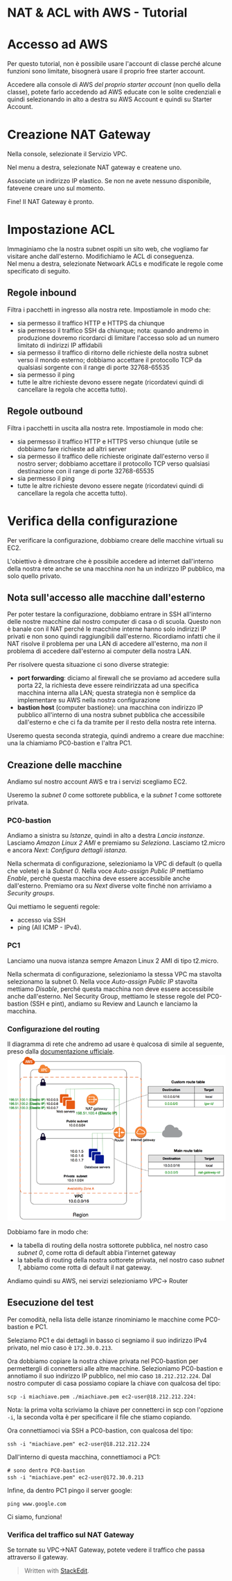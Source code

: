 
  
# NAT & ACL with AWS - Tutorial

# Accesso ad AWS
Per questo tutorial, non è possibile usare l'account di classe perché alcune funzioni sono limitate, bisognerà usare il proprio free starter account.

Accedere alla console di AWS *del proprio starter account* (non quello della classe), potete farlo accedendo ad AWS educate con le solite credenziali e quindi selezionando in alto a destra su AWS Account e quindi su Starter Account.  

# Creazione NAT Gateway  
Nella console, selezionate il Servizio VPC.  
  
Nel menu a destra, selezionate NAT gateway e createne uno.  
 
Associate un indirizzo IP elastico. Se non ne avete nessuno disponibile, fatevene creare uno sul momento.

Fine! Il NAT Gateway è pronto.

# Impostazione ACL
Immaginiamo che la nostra subnet ospiti un sito web, che vogliamo far visitare anche dall'esterno. Modifichiamo le ACL di conseguenza.  
Nel menu a destra, selezionate Netwoark ACLs e modificate le regole come specificato di seguito.

## Regole inbound
Filtra i pacchetti in ingresso alla nostra rete. Impostiamole in modo che: 
- sia permesso il traffico HTTP e HTTPS da chiunque  
- sia permesso il traffico SSH da chiunque; nota: quando andremo in produzione dovremo ricordarci di limitare l'accesso solo ad un numero limitato di indirizzi IP affidabili 
- sia permesso il traffico di ritorno delle richieste della nostra subnet verso il mondo esterno; dobbiamo accettare il protocollo TCP da qualsiasi sorgente con il range di porte 32768-65535  
- sia permesso il ping
- tutte le altre richieste devono essere negate (ricordatevi quindi di cancellare la regola che accetta tutto).

## Regole outbound
Filtra i pacchetti in uscita alla nostra rete. Impostiamole in modo che: 
- sia permesso il traffico HTTP e HTTPS verso chiunque (utile se dobbiamo fare richieste ad altri server
- sia permesso il traffico delle richieste originate dall'esterno verso il nostro server; dobbiamo accettare il protocollo TCP verso qualsiasi destinazione con il range di porte 32768-65535  
- sia permesso il ping
- tutte le altre richieste devono essere negate (ricordatevi quindi di cancellare la regola che accetta tutto).

# Verifica della configurazione

Per verificare la configurazione, dobbiamo creare delle macchine virtuali su EC2.

L'obiettivo è dimostrare che è possibile accedere ad internet dall'interno della nostra rete anche se una macchina _non_ ha un indirizzo IP pubblico, ma solo quello privato.

## Nota sull'accesso alle macchine dall'esterno
Per poter testare la configurazione, dobbiamo entrare in SSH all'interno delle nostre macchine dal nostro computer di casa o di scuola. Questo non è banale con il NAT perché le macchine interne hanno solo indirizzi IP privati e non sono quindi raggiungibili dall'esterno. Ricordiamo infatti che il NAT risolve il problema per una LAN di accedere all'esterno, ma _non_ il problema di accedere dall'esterno ai computer della nostra LAN.

Per risolvere questa situazione ci sono diverse strategie:
- **port forwarding**: diciamo al firewall che se proviamo ad accedere sulla porta 22, la richiesta deve essere reindirizzata ad una specifica macchina interna alla LAN; questa strategia non è semplice da implementare su AWS nella nostra configurazione
- **bastion host** (computer bastione): una macchina con indirizzo IP pubblico all'interno di una nostra subnet pubblica che  accessibile dall'esterno e che ci fa da tramite per il resto della nostra rete interna.

Useremo questa seconda strategia, quindi andremo a creare due macchine: una la chiamiamo PC0-bastion e l'altra PC1.

## Creazione delle macchine
Andiamo sul nostro account AWS e tra i servizi scegliamo EC2.

Useremo la _subnet 0_ come sottorete pubblica, e la _subnet 1_ come sottorete privata.

### PC0-bastion

Andiamo a sinistra su _Istanze_, quindi in alto a destra _Lancia instanze_. Lasciamo _Amazon Linux 2 AMI_ e premiamo su _Seleziona_. Lasciamo t2.micro e ancora _Next: Configura dettagli istanza_. 

Nella schermata di configurazione, selezioniamo la VPC di default (o quella che volete) e la _Subnet 0_. Nella voce _Auto-assign Public IP_ mettiamo _Enable_, perché questa macchina deve essere accessibile anche dall'esterno. Premiamo ora su _Next_ diverse volte finché non arriviamo a _Security groups_.

Qui mettiamo le seguenti regole:
- accesso via SSH
- ping (All ICMP - IPv4).


### PC1
Lanciamo una nuova istanza sempre Amazon Linux 2 AMI di tipo t2.micro.

Nella schermata di configurazione, selezioniamo la stessa VPC ma stavolta selezionamo la subnet 0. Nella voce _Auto-assign Public IP_ stavolta mettiamo _Disable_, perché questa macchina non deve essere accessibile anche dall'esterno. Nel Security Group, mettiamo le stesse regole del PC0-bastion (SSH e pint), andiamo su Review and Launch e lanciamo la macchina.

### Configurazione del routing
Il diagramma di rete che andremo ad usare è qualcosa di simile al seguente, preso dalla [documentazione ufficiale](https://docs.aws.amazon.com/vpc/latest/userguide/vpc-nat-gateway.html).
![Diagramma di rete NAT](https://github.com/wbigger/2021-stackedit/blob/main/nat-gateway-diagram.png?raw=true)

Dobbiamo fare in modo che:
- la tabella di routing della nostra sottorete pubblica, nel nostro caso _subnet 0_, come rotta di default abbia l'internet gateway
- la tabella di routing della nostra sottorete privata, nel nostro caso _subnet 1_, abbiamo come rotta di default il nat gateway.

Andiamo quindi su AWS, nei servizi selezioniamo *VPC*-> Router

## Esecuzione del test

Per comodità, nella lista delle istanze rinominiamo le macchine come PC0-bastion e PC1.

Seleziamo PC1 e dai dettagli in basso ci segniamo il suo indirizzo IPv4 privato, nel mio caso è `172.30.0.213`.

Ora dobbiamo copiare la nostra chiave privata nel PC0-bastion per permettergli di connettersi alle altre macchine. Selezioniamo PC0-bastion e annotiamo il suo indirizzo IP pubblico, nel mio caso `18.212.212.224`. Dal nostro computer di casa possiamo copiare la chiave con qualcosa del tipo:

```shell
scp -i miachiave.pem ./miachiave.pem ec2-user@18.212.212.224:
```

Nota: la prima volta scriviamo la chiave per connetterci in scp con l'opzione `-i`, la seconda volta è per specificare il file che stiamo copiando.

Ora connettiamoci via SSH a PC0-bastion, con qualcosa del tipo:
```shell
ssh -i "miachiave.pem" ec2-user@18.212.212.224
```

Dall'interno di questa macchina, connettiamoci a PC1:
```shell
# sono dentro PC0-bastion
ssh -i "miachiave.pem" ec2-user@172.30.0.213
```

Infine, da dentro PC1 pingo il server google:
```shell
ping www.google.com
```

Ci siamo, funziona!

### Verifica del traffico sul NAT Gateway
Se tornate su VPC->NAT Gateway, potete vedere il traffico che passa attraverso il gateway.


> Written with [StackEdit](https://stackedit.io/).
<!--stackedit_data:
eyJoaXN0b3J5IjpbLTg2NTkzODUzMV19
-->
<!--stackedit_data:
eyJoaXN0b3J5IjpbLTIwMDM1Njg4MzgsLTE0MDMyMDkxNDcsLT
c2Njc1NzY5NiwtMTM1MDQ0MzQxNiwxOTcwOTk3OTcwLC0xOTEx
NDk4ODczLDUzMzU2MTA1NCw3NjUzMTg5NDJdfQ==
-->
